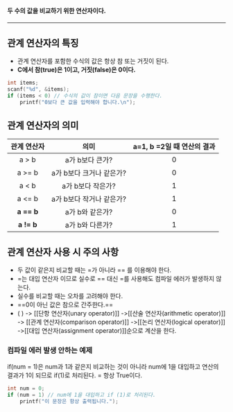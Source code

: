 #### 두 수의 값을 비교하기 위한 연산자이다. ####
____
## 관계 연산자의 특징 ##

- 관계 연산자를 포함한 수식의 값은 항상 참 또는 거짓이 된다.
- **C에서 참(true)은 1이고, 거짓(false)은 0이다.**
```c
int items;
scanf("%d", &items);
if (items < 0) // 수식의 값이 참이면 다음 문장을 수행한다.
	printf("0보다 큰 값을 입력해야 합니다.\n");
```

## 관계 연산자의 의미 ##
|   관계 연산자   |       의미        | a=1, b =2일 때 연산의 결과 |
| :--------: | :-------------: | :-----------------: |
|   a > b    |   a가 b보다 큰가?    |          0          |
|   a >= b   | a가 b보다 크거나 같은가? |          0          |
|   a < b    |   a가 b보다 작은가?   |          1          |
|   a <= b   | a가 b보다 작거나 같은가? |          1          |
| **a == b** |   a가 b와 같은가?    |          0          |
| **a != b** |   a가 b와 다른가?    |          1          |

## 관계 연산자 사용 시 주의 사항 ##

- 두 값이 같은지 비교할 때는  =가 아니라 == 를 이용해야 한다.
- =는 대입 연산자 이므로 실수로 == 대신 =를 사용해도 컴파일 에러가 발생하지 않는다.
- 실수를 비교할 때는 오차를 고려해야 한다.
- ==0이 아닌 값은 참으로 간주한다.==
- ( ) -> [[단항 연산자(unary operator)]] ->[[산술 연산자(arithmetic operator)]] -> [[관계 연산자(comparison operator)]] ->[[논리 연산자(logical operator)]] ->[[대입 연산자(assignment operator)]]순으로 계산을 한다.
### 컴파일 에러 발생 안하는 예제 ###
if(num = 1)은 num과 1과 같은지 비교하는 것이 아니라 num에 1을 대입하고 연산의 결과가 1이 되므로 if(1)로 처리된다. = 항상 True이다.
```c
int num = 0;
if (num = 1) // num에 1을 대입하고 if (1)로 처리된다.
	printf("이 문장은 항상 출력됩니다.");
```

